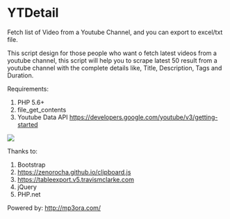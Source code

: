 # YTDetail
Fetch list of Video from a Youtube Channel, and you can export to excel/txt file.

This script design for those people who want o fetch latest videos from a youtube channel, this script will help you to scrape latest 50 result from a youtube channel with the complete details like, Title, Description, Tags and Duration.

Requirements:
1. PHP 5.6+
2. file_get_contents
3. Youtube Data API https://developers.google.com/youtube/v3/getting-started


<img src="https://i.imgur.com/Ukss35y.png">

Thanks to:
1. Bootstrap
2. https://zenorocha.github.io/clipboard.js
3. https://tableexport.v5.travismclarke.com
4. jQuery
5. PHP.net

Powered by:
http://mp3ora.com/
